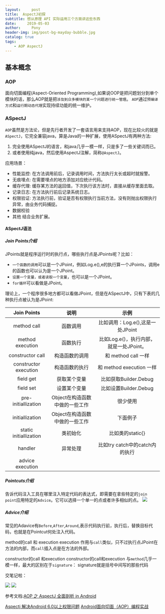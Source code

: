 ```yaml
---
layout:     post
title:  AspectJ初探
subtitle: 想从原理 API 实际运用三个方面讲这些东西
date:     2019-05-03
author:     Pony
header-img: img/post-bg-mayday-bubble.jpg
catalog: true
tags:
    - AOP AspectJ
---
```





## 基本概念
### AOP
面向切面编程(Aspect-Oriented Programming),如果说OOP是把问题划分到单个模块的话，那么AOP就是把`涉及到众多模块的某一个问题进行统一管理`。
`AOP`通过`预编译方式`和`运行期动态代理`实现持续功能的统一维护。

### ASpectJ
`AOP`虽然是方法论，但是先行者开发了一套语言用来支持AOP，现在比较火的就是`ASpectJ`，它完全兼容java，算是Java的一种扩展，使用ASpectJ有两种方法:
1. 完全使用ASpectJ的语言，和java几乎一模一样，只是多了一些关键词而已。
2. 或者使用纯java，然后使用AspectJ注解，简称`@AspectJ`。

应用场景：
* 性能监控: 在方法调用前后，记录调用时间，方法执行太长或超时就报警。
* 无痕埋点: 在需要埋点的地方添加对应统计代码。
* 缓存代理: 缓存某方法的返回值，下次执行该方法时，直接从缓存里面去取。
* 记录日志: 在方法执行前后记录系统日志。
* 权限验证: 方法执行前，验证是否有权限执行当前方法，没有则抛出权限执行异常，由业务代码捕捉。
* 数据校验
* 其他 结合业务扩展。

#### ASpectJ语法
##### Join Points介绍
JPoints就是程序运行时的执行点，哪些执行点是JPoints呢？比如：
* `一个函数的调用`可以是一个JPoint，例如Log.e(),e的执行算一个JPoints，调用e的函数也可以认为是一个JPoint。
* `设置一个变量，或者读取一个变量`，也可以是一个JPoint。
* `for循环`可以看做是JPoint。

理论上，一个程序很多地方都可以看做JPoint，但是在ASpectJ中，只有下表的几种执行点被认为是JPoint:



| Join Points | 说明 | 示例  |
| :-: | :-: | :-: |
| method call | 函数调用 | 比如调用：Log.e(),这是一处JPoint |
| method execution | 函数执行 | 比如Log.e()，执行内部，就是一处JPoint。 |
| constructor call | 构造函数的调用 | 和 method call 一样 |
| constructor execution | 构造函数的执行 | 和 method execution 一样  |
| field get | 获取某个变量 | 比如获取Builder.Debug |
| field set | 设置某个变量 | 比如设置Builder.Debug |
| pre-initiallization | Object在构造函数中做的一些工作 | 很少使用  |
| initiallization | Object在构造函数中做的一些工作 | 下面例子 |
| static initiallization | 类初始化 | 比如类的static{} |
| handler | 异常处理 | 比如try catch中的catch内的执行 |
| advice execution |  |  |



##### Pointcuts介绍
告诉代码注入工具在哪里注入特定代码的表达式，即需要在拿些特定的`join point`应用特定的`Advice`。它可以选择一个单一的点或者许多相似的点。
![](https://ws3.sinaimg.cn/large/006tNc79ly1g2qa9wrxscj30m807daax.jpg)

##### Advice介绍
常见的Adavice有`Before`,`After`,`Around`,表示代码执行前，执行后，替换目标代码，也就是在Pointcut何处注入代码。

method的call 和 execution
execution
作用与`call`类似，只不过执行点JPoint在方法的内部，而`call`插入点是在方法的外部。

constructor的call 和execution
constructor的call和execution 与`method`几乎一模一样，最大的区别在于`signature`：
signature就是括号中间写的那些代码

交笔记啦：

![](https://ws1.sinaimg.cn/large/006tNc79ly1g2yx6stwbpj30u01adkjl.jpg)
![](https://ws4.sinaimg.cn/large/006tNc79ly1g2yx7gz3zuj30u01ad4qp.jpg)


参考文档:[AOP 之 AspectJ 全面剖析 in Android](https://www.jianshu.com/p/f90e04bcb326)

[Aspectj 解决Android 6.0以上权限问题](https://www.jianshu.com/p/6c1b0ec68ff6)
[Android面向切面（AOP）编程实战](https://blog.csdn.net/qq_36523667/article/details/78885332)
